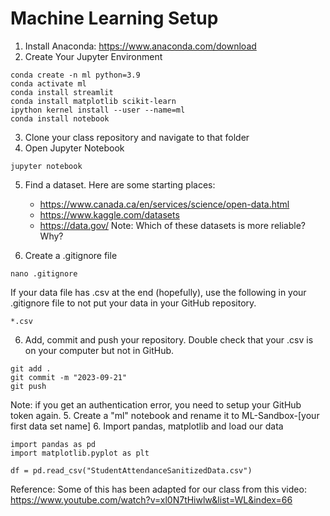# Machine Learning Setup
1. Install Anaconda: https://www.anaconda.com/download
2. Create Your Jupyter Environment
```
conda create -n ml python=3.9
conda activate ml
conda install streamlit
conda install matplotlib scikit-learn
ipython kernel install --user --name=ml
conda install notebook
```
3. Clone your class repository and navigate to that folder
4. Open Jupyter Notebook
```
jupyter notebook
```
5. Find a dataset.  Here are some starting places:
   - https://www.canada.ca/en/services/science/open-data.html
   - https://www.kaggle.com/datasets
   - https://data.gov/
Note: Which of these datasets is more reliable?  Why?

6. Create a .gitignore file
```
nano .gitignore
```
If your data file has .csv at the end (hopefully), use the following in your .gitignore file to not put your data in your GitHub repository.
```
*.csv
```

6. Add, commit and push your repository.  Double check that your .csv is on your computer but not in GitHub.
```
git add .
git commit -m "2023-09-21"
git push
```
Note: if you get an authentication error, you need to setup your GitHub token again.
5. Create a "ml" notebook and rename it to ML-Sandbox-[your first data set name]
6. Import pandas, matplotlib and load our data
```
import pandas as pd
import matplotlib.pyplot as plt

df = pd.read_csv("StudentAttendanceSanitizedData.csv")
```

Reference: Some of this has been adapted for our class from this video: https://www.youtube.com/watch?v=xl0N7tHiwlw&list=WL&index=66
